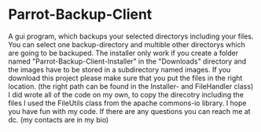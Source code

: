 # Parrot-Backup-Client
A gui program, which backups your selected directorys including your files. 
You can select one backup-directory and multible other directorys which are going to be backuped.
The installer only work if you create a folder named "Parrot-Backup-Client-Installer" in the "Downloads" directory and the images have to be stored in a subdirectory named images.
If you download this project please make sure that you put the files in the right location. (the right path can be found in the Installer- and FileHandler class)
I did wrote all of the code on my own, to copy the direcotry including the files I used the FileUtils class from the apache commons-io library.
I hope you have fun with my code. If there are any questions you can reach me at dc. (my contacts are in my bio)
